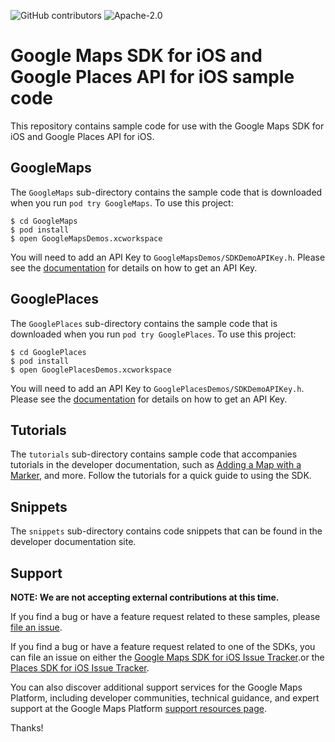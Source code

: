 ![GitHub contributors](https://img.shields.io/github/contributors/googlemaps/maps-sdk-for-ios-samples)
![Apache-2.0](https://img.shields.io/badge/license-Apache-blue)

# Google Maps SDK for iOS and Google Places API for iOS sample code

This repository contains sample code for use with the Google Maps SDK for iOS
and Google Places API for iOS.

## GoogleMaps

The `GoogleMaps` sub-directory contains the sample code that is downloaded
when you run `pod try GoogleMaps`. To use this project:

```
$ cd GoogleMaps
$ pod install
$ open GoogleMapsDemos.xcworkspace
```

You will need to add an API Key to `GoogleMapsDemos/SDKDemoAPIKey.h`. Please see the
[documentation](https://developers.google.com/maps/documentation/ios-sdk/start#get-key)
for details on how to get an API Key.

## GooglePlaces

The `GooglePlaces` sub-directory contains the sample code that is downloaded
when you run `pod try GooglePlaces`. To use this project:

```
$ cd GooglePlaces
$ pod install
$ open GooglePlacesDemos.xcworkspace
```

You will need to add an API Key to `GooglePlacesDemos/SDKDemoAPIKey.h`. Please see the
[documentation](https://developers.google.com/places/ios-api/start#get-key)
for details on how to get an API Key.

## Tutorials

The `tutorials` sub-directory contains sample code that accompanies tutorials in the developer
documentation, such as 
[Adding a Map with a Marker](https://developers.google.com/maps/documentation/ios-sdk/map-with-marker),
and more. Follow the tutorials for a quick guide to using the SDK.

## Snippets

The `snippets` sub-directory contains code snippets that can be found in the developer documentation site.

## Support

**NOTE: We are not accepting external contributions at this time.**

If you find a bug or have a feature request related to these samples, please [file an issue](https://github.com/googlemaps/maps-sdk-for-ios-samples/issues).

If you find a bug or have a feature request related to one of the SDKs, you can file an issue on either the
[Google Maps SDK for iOS Issue Tracker](https://developers.google.com/maps/documentation/ios-sdk/support#issue-tracker).or the
[Places SDK for iOS Issue Tracker](https://issuetracker.google.com/savedsearches/5050150).

You can also discover additional support services for the Google Maps Platform, including developer communities,
technical guidance, and expert support at the Google Maps Platform [support resources page](https://developers.google.com/maps/support/).

Thanks!
